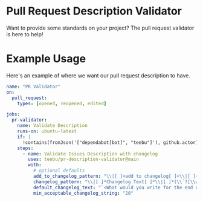 # Pull Request Description Validator

Want to provide some standards on your project? The pull request validator is here to help!

# Example Usage

Here's an example of where we want our pull request description to have. 

```yaml
name: "PR Validator"
on:
  pull_request:
    types: [opened, reopened, edited]

jobs:
  pr-validator:
    name: Validate Description
    runs-on: ubuntu-latest
    if: |
      !contains(fromJson('["dependabot[bot]", "teebu"]'), github.actor)
    steps:
      - name: Validate Issues Description with changelog
        uses: teebu/pr-description-validator@main
        with: 
          # optional defaults
          add_to_changelog_pattern: "\\|[ ]+add to changelog[ ]+\\|[ ]+(`?yes`?|`?no`?)[ ]+\\|"
          changelog_pattern: "\\|[ ]*Changelog Text[ ]*\\|[ ]*(\\`?[\\w\\s<>]*\\`?)[ ]*\\|"
          default_changelog_text: "`<What would you write for the end user to understand the change>`"
          min_acceptable_changelog_string: "20"
```
